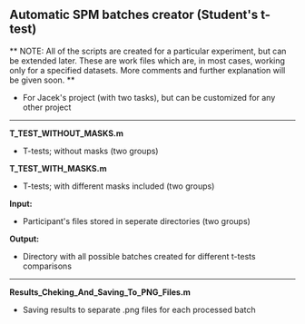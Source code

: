 ## Automatic SPM batches creator (Student's t-test)

** NOTE: All of the scripts are created for a particular experiment, but can be extended later. These are work files which are, in most cases, working only for a specified datasets. More comments and further explanation will be given soon. **

- For Jacek's project (with two tasks), but can be customized for any other project

***

**T_TEST_WITHOUT_MASKS.m**
- T-tests; without masks (two groups)

**T_TEST_WITH_MASKS.m**
- T-tests; with different masks included (two groups)

**Input:**
- Participant's files stored in seperate directories (two groups)

**Output:**
- Directory with all possible batches created for different t-tests comparisons

***

**Results_Cheking_And_Saving_To_PNG_Files.m**
- Saving results to separate .png files for each processed batch
